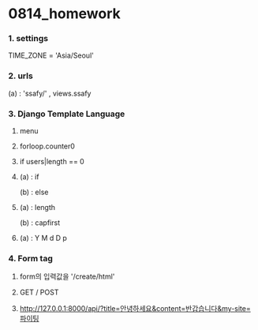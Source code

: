 # 0814_homework



### 1. settings

TIME_ZONE = 'Asia/Seoul'



### 2. urls

(a) : 'ssafy/' , views.ssafy



### 3. Django Template Language

1. menu

2. forloop.counter0

3. if users|length == 0

4.  (a) : if

    (b) : else

5.  (a) : length

    (b) : capfirst

6. (a) : Y M d D p



### 4. Form tag

1) form의 입력값을 '/create/html'

2) GET / POST

3) http://127.0.0.1:8000/api/?title=안녕하세요&content=반갑습니다&my-site=파이팅

